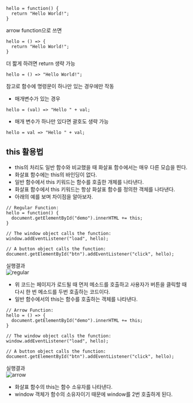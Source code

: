 ```
hello = function() {
  return "Hello World!";
}
```
arrow function으로 쓰면
```
hello = () => {
  return "Hello World!";
}
```
더 짧게 하려면 return 생략 가능
```
hello = () => "Hello World!";
```
참고로 함수에 명령문이 하나만 있는 경우에만 작동

- 매개변수가 있는 경우
```
hello = (val) => "Hello " + val;
```

- 매개 변수가 하나만 있다면 괄호도 생략 가능
```
hello = val => "Hello " + val;
```

## this 활용법
- this의 처리도 일반 함수와 비교했을 때 화살표 함수에서는 매우 다른 모습을 띈다.
- 화살표 함수에는 this의 바인딩이 없다.
- 일반 함수에서 this 키워드는 함수를 호출한 개체를 나타낸다.
- 화살표 함수에서 this 키워드는 항상 화살표 함수를 정의한 객체를 나타낸다.
- 아래의 예를 보며 차이점을 알아보자.

```
// Regular Function:
hello = function() {
  document.getElementById("demo").innerHTML += this;
}

// The window object calls the function:
window.addEventListener("load", hello);

// A button object calls the function:
document.getElementById("btn").addEventListener("click", hello);
```
실행결과 <br>![regular](.img/noarrow.PNG)<br>
- 위 코드는 페이지가 로드될 때 먼저 메소드를 호출하고 사용자가 버튼을 클릭할  때 다시 한 번 메소드를 두번 호출하는 코드이다.
- 일반 함수에서의 this는 함수를 호출하는 객체를 나타낸다.

```
// Arrow Function:
hello = () => {
  document.getElementById("demo").innerHTML += this;
}

// The window object calls the function:
window.addEventListener("load", hello);

// A button object calls the function:
document.getElementById("btn").addEventListener("click", hello);
```
실행결과 <br>![arrow](.img/arrow.PNG)<br>
- 화살표 함수의 this는 함수 소유자를 나타낸다.
- window 객체가 함수의 소유자이기 때문에 window를 2번 호출하게 된다.